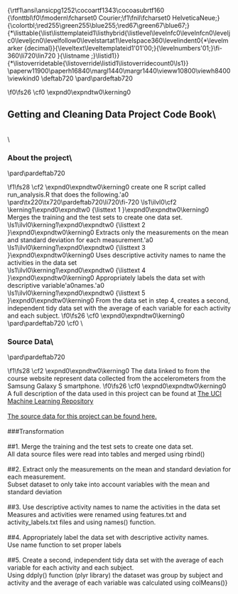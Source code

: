 {\rtf1\ansi\ansicpg1252\cocoartf1343\cocoasubrtf160
{\fonttbl\f0\fmodern\fcharset0 Courier;\f1\fnil\fcharset0 HelveticaNeue;}
{\colortbl;\red255\green255\blue255;\red67\green67\blue67;}
{\*\listtable{\list\listtemplateid1\listhybrid{\listlevel\levelnfc0\levelnfcn0\leveljc0\leveljcn0\levelfollow0\levelstartat1\levelspace360\levelindent0{\*\levelmarker \{decimal\}}{\leveltext\leveltemplateid1\'01\'00;}{\levelnumbers\'01;}\fi-360\li720\lin720 }{\listname ;}\listid1}}
{\*\listoverridetable{\listoverride\listid1\listoverridecount0\ls1}}
\paperw11900\paperh16840\margl1440\margr1440\vieww10800\viewh8400\viewkind0
\deftab720
\pard\pardeftab720

\f0\fs26 \cf0 \expnd0\expndtw0\kerning0
## Getting and Cleaning Data Project Code Book\
\
\
### About the project\
\pard\pardeftab720

\f1\fs28 \cf2 \expnd0\expndtw0\kerning0
create one R script called run_analysis.R that does the following.\'a0\
\pard\tx220\tx720\pardeftab720\li720\fi-720
\ls1\ilvl0\cf2 \kerning1\expnd0\expndtw0 {\listtext	1	}\expnd0\expndtw0\kerning0
Merges the training and the test sets to create one data set.\
\ls1\ilvl0\kerning1\expnd0\expndtw0 {\listtext	2	}\expnd0\expndtw0\kerning0
Extracts only the measurements on the mean and standard deviation for each measurement.\'a0\
\ls1\ilvl0\kerning1\expnd0\expndtw0 {\listtext	3	}\expnd0\expndtw0\kerning0
Uses descriptive activity names to name the activities in the data set\
\ls1\ilvl0\kerning1\expnd0\expndtw0 {\listtext	4	}\expnd0\expndtw0\kerning0
Appropriately labels the data set with descriptive variable\'a0names.\'a0\
\ls1\ilvl0\kerning1\expnd0\expndtw0 {\listtext	5	}\expnd0\expndtw0\kerning0
From the data set in step 4, creates a second, independent tidy data set with the average of each variable for each activity and each subject.
\f0\fs26 \cf0 \expnd0\expndtw0\kerning0
\
\pard\pardeftab720
\cf0 \
### Source Data\
\pard\pardeftab720

\f1\fs28 \cf2 \expnd0\expndtw0\kerning0
The data linked to from the course website represent data collected from the accelerometers from the Samsung Galaxy S smartphone.
\f0\fs26 \cf0 \expnd0\expndtw0\kerning0
A full description of the data used in this project can be found at [The UCI Machine Learning Repository](http://archive.ics.uci.edu/ml/datasets/Human+Activity+Recognition+Using+Smartphones)\
\
[The source data for this project can be found here.](https://d396qusza40orc.cloudfront.net/getdata%2Fprojectfiles%2FUCI%20HAR%20Dataset.zip)\
\
###Transformation\
\
##1. Merge the training and the test sets to create one data set.\
All data source files were read into tables and merged using rbind()\
\
##2. Extract only the measurements on the mean and standard deviation for each measurement. \
Subset dataset to only take into account variables with the mean and standard deviation\
\
##3. Use descriptive activity names to name the activities in the data set\
Measures and activities were renamed using features.txt and activity_labels.txt files and using names() function.\
\
##4. Appropriately label the data set with descriptive activity names.\
Use name function to set proper labels\
\
##5. Create a second, independent tidy data set with the average of each variable for each activity and each subject. \
Using ddply() function (plyr library) the dataset was group by subject and activity and the average of each variable was calculated using colMeans()}
